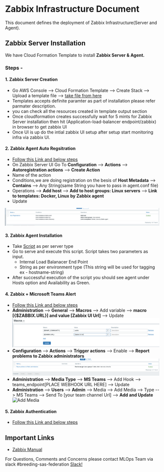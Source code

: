 # Zabbix Infrastructure Document

This document defines the deployment of Zabbix Infrastructure(Server and Agent).

## Zabbix Server Installation

We have Cloud Formation Template to install **Zabbix Server & Agent.**

### Steps -

#### 1. Zabbix Server Creation

* Go AWS Console --> Cloud Formation Template --> Create Stack --> Upload a template file --> [take file from here](https://github.platforms.engineering/cognitive-systems/mlops/blob/dev/cloudformation_scripts/zabbix-server/zaabix-server.json)
* Templates accepts definite paramter as part of installation please refer parmater description.
* you can check all the resources created in template output section
* Once cloudformation creates successfully wait for 5 mints for Zabbix Server installation then hit (Application-load-balancer endpoint/zabbix) in browser to get zabbix UI
* Once UI is up do the intial zabbix UI setup after setup start monitoring infra via zabbix UI.

#### 2. Zabbix Agent Auto Regsitration

* [Follow this Link and below steps](https://www.zabbix.com/documentation/current/manual/discovery/auto_registration)
* On Zabbix Server UI Go To **Configuration** --> **Actions** --> **Autoregistration actions** --> **Create Action**
* Name of the action
* Conditions,we are doing registration on the besis of **Host Metadata** --> **Contains** --> Any String(same String you have to pass in agent.conf file)
* Operations --> **Add host** --> **Add to host groups: Linux servers** --> **Link to templates: Docker, Linux by Zabbix agent**
* Update

![Agent Auto Registrations](https://github.com/Shubhamjain6197/zabbix-agent-auto-registration/blob/main/agent-auto-reg.png)

#### 3. Zabbix Agent Installation

* Take [Script](https://github.platforms.engineering/cognitive-systems/mlops/tree/dev/shell_scripts) as per server type
* Go to serve and execute this script. Script takes two parameters as input.
  * Internal Load Balanacer End Point
  * String as per environment type (This string will be used for tagging ex - hostname-string)
* After successful execution of the script you should see agent under Hosts option and Availability as Green.

#### 4. Zabbix + Microsoft Teams Alert

* [Follow this Link and below steps](https://www.zabbix.com/integrations/msteams)
* **Administration** --> **General** --> **Macros** --> Add variable --> **macro [{$ZABBIX.URL}] and value [Zabbix UI Url]** --> Update
![Macros](https://github.com/Shubhamjain6197/zabbix-agent-auto-registration/blob/main/custom-macros.png)
* **Configuration** --> **Actions** --> **Trigger actions** --> Enable --> **Report problems to Zabbix administrators**
![Enable Admin Alerting](https://github.com/Shubhamjain6197/zabbix-agent-auto-registration/blob/main/enable-admin-alerting.png)
* **Administration** --> **Media Type** --> **MS Teams** --> Add Hook --> teams_endpoint[PLACE WEBHOOK URL HERE] --> Update
* **Administration** --> **Users** --> **Admin** --> Media --> Add Media --> Type --> MS Teams --> Send To [your team channel Url] --> **Add and Update**
![Add Media](https://github.platforms.engineering/cognitive-systems/dsit_docs/blob/master/add-media-type.png)

#### 5. Zabbix Authentication

* [Follow this Link and below steps](https://www.zabbix.com/documentation/current/manual/web_interface/frontend_sections/administration/authentication)

## Important Links

* [Zabbix Manual](https://www.zabbix.com/documentation/current/manual)

For Questions, Comments and Concerns please contact MLOps Team via slack #breeding-sas-federation [Slack!](https://monslacko.slack.com/archives/C019KJ2KY0J)
